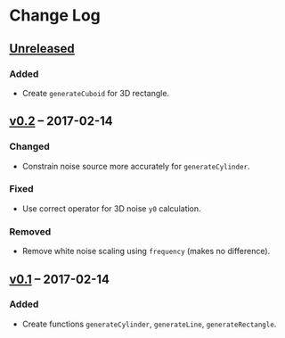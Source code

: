 # Change Log

## [Unreleased]
### Added
- Create `generateCuboid` for 3D rectangle.

## [v0.2] – 2017-02-14
### Changed
- Constrain noise source more accurately for `generateCylinder`.

### Fixed
- Use correct operator for 3D noise `y0` calculation.

### Removed
- Remove white noise scaling using `frequency` (makes no difference).

## [v0.1] – 2017-02-14
### Added
- Create functions `generateCylinder`, `generateLine`, `generateRectangle`.

[Unreleased]: https://github.com/joshforisha/fractal-noise-js/compare/v0.2...HEAD
[v0.2]: https://github.com/joshforisha/fractal-noise-js/compare/v0.1...v0.2
[v0.1]: https://github.com/joshforisha/fractal-noise-js/releases/tag/v0.1
